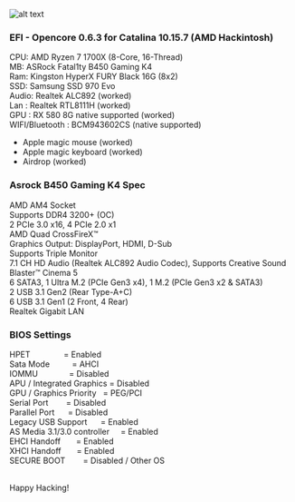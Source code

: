 ![alt text](https://rockdevper.no-ip.org/download/hackintosh_opencore_056.jpg)

### EFI - Opencore 0.6.3 for Catalina 10.15.7 (AMD Hackintosh)

CPU: AMD Ryzen 7 1700X (8-Core, 16-Thread)<br />
MB: ASRock Fatal1ty B450 Gaming K4<br />
Ram: Kingston HyperX FURY Black 16G (8x2) <br />
SSD: Samsung SSD 970 Evo<br />
Audio: Realtek ALC892 (worked) <br />
Lan : Realtek RTL8111H (worked)<br />
GPU : RX 580 8G native supported (worked)<br />
WIFI/Bluetooth : BCM943602CS (native supported)<br />

- Apple magic mouse (worked)
- Apple magic keyboard (worked)
- Airdrop (worked)

### Asrock B450 Gaming K4 Spec

AMD AM4 Socket <br />
Supports DDR4 3200+ (OC) <br />
2 PCIe 3.0 x16, 4 PCIe 2.0 x1 <br />
AMD Quad CrossFireX™ <br />
Graphics Output: DisplayPort, HDMI, D-Sub <br />
Supports Triple Monitor <br />
7.1 CH HD Audio (Realtek ALC892 Audio Codec), Supports Creative Sound Blaster™ Cinema 5 <br />
6 SATA3, 1 Ultra M.2 (PCIe Gen3 x4), 1 M.2 (PCIe Gen3 x2 & SATA3) <br />
2 USB 3.1 Gen2 (Rear Type-A+C) <br />
6 USB 3.1 Gen1 (2 Front, 4 Rear) <br />
Realtek Gigabit LAN <br />

### BIOS Settings

HPET               = Enabled<br />
Sata Mode          = AHCI<br />
IOMMU              = Disabled<br />
APU / Integrated Graphics = Disabled <br />
GPU / Graphics Priority   = PEG/PCI<br />
Serial Port        = Disabled<br />
Parallel Port      = Disabled<br />
Legacy USB Support      = Enabled<br />
AS Media 3.1/3.0 controller     = Enabled<br />
EHCI Handoff       = Enabled<br />
XHCI Handoff       = Enabled<br />
SECURE BOOT        = Disabled / Other OS<br />

<br />
Happy Hacking!
